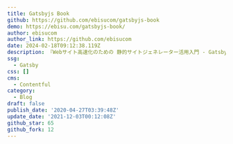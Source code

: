 ```yaml
---
title: Gatsbyjs Book
github: https://github.com/ebisucom/gatsbyjs-book
demo: https://ebisu.com/gatsbyjs-book/
author: ebisucom
author_link: https://github.com/ebisucom
date: 2024-02-18T09:12:38.119Z
description: 『Webサイト高速化のための 静的サイトジェネレーター活用入門 - GatsbyJSで実現する高速＆実用的なサイト構築』のダウンロードデータです。
ssg:
  - Gatsby
css: []
cms:
  - Contentful
category:
  - Blog
draft: false
publish_date: '2020-04-27T03:39:48Z'
update_date: '2021-12-03T00:12:08Z'
github_star: 65
github_fork: 12
---
```

